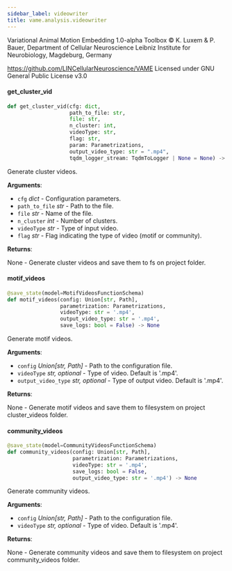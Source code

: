 ```yaml
---
sidebar_label: videowriter
title: vame.analysis.videowriter
---
```


Variational Animal Motion Embedding 1.0-alpha Toolbox
© K. Luxem &amp; P. Bauer, Department of Cellular Neuroscience
Leibniz Institute for Neurobiology, Magdeburg, Germany

https://github.com/LINCellularNeuroscience/VAME
Licensed under GNU General Public License v3.0

#### get\_cluster\_vid

```python
def get_cluster_vid(cfg: dict,
                    path_to_file: str,
                    file: str,
                    n_cluster: int,
                    videoType: str,
                    flag: str,
                    param: Parametrizations,
                    output_video_type: str = ".mp4",
                    tqdm_logger_stream: TqdmToLogger | None = None) -> None
```

Generate cluster videos.

**Arguments**:

- `cfg` _dict_ - Configuration parameters.
- `path_to_file` _str_ - Path to the file.
- `file` _str_ - Name of the file.
- `n_cluster` _int_ - Number of clusters.
- `videoType` _str_ - Type of input video.
- `flag` _str_ - Flag indicating the type of video (motif or community).
  

**Returns**:

  None - Generate cluster videos and save them to fs on project folder.

#### motif\_videos

```python
@save_state(model=MotifVideosFunctionSchema)
def motif_videos(config: Union[str, Path],
                 parametrization: Parametrizations,
                 videoType: str = '.mp4',
                 output_video_type: str = '.mp4',
                 save_logs: bool = False) -> None
```

Generate motif videos.

**Arguments**:

- `config` _Union[str, Path]_ - Path to the configuration file.
- `videoType` _str, optional_ - Type of video. Default is &#x27;.mp4&#x27;.
- `output_video_type` _str, optional_ - Type of output video. Default is &#x27;.mp4&#x27;.
  

**Returns**:

  None - Generate motif videos and save them to filesystem on project cluster_videos folder.

#### community\_videos

```python
@save_state(model=CommunityVideosFunctionSchema)
def community_videos(config: Union[str, Path],
                     parametrization: Parametrizations,
                     videoType: str = '.mp4',
                     save_logs: bool = False,
                     output_video_type: str = '.mp4') -> None
```

Generate community videos.

**Arguments**:

- `config` _Union[str, Path]_ - Path to the configuration file.
- `videoType` _str, optional_ - Type of video. Default is &#x27;.mp4&#x27;.
  

**Returns**:

  None - Generate community videos and save them to filesystem on project community_videos folder.

